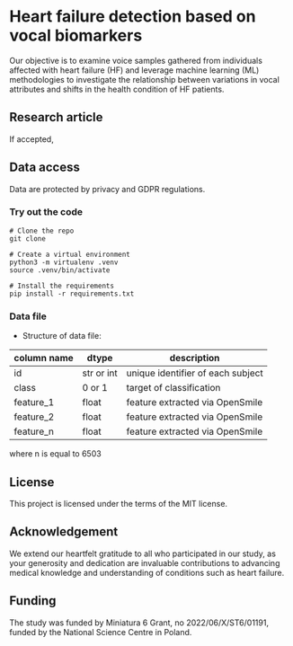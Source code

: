 # Heart failure detection based on vocal biomarkers

Our objective is to examine voice samples gathered from individuals affected with heart failure (HF) and leverage machine learning (ML) methodologies to investigate the relationship between variations in vocal attributes and shifts in the health condition of HF patients. 

## Research article

If accepted,

## Data access

Data are protected by privacy and GDPR regulations.

### Try out the code

```
# Clone the repo
git clone

# Create a virtual environment
python3 -m virtualenv .venv
source .venv/bin/activate

# Install the requirements
pip install -r requirements.txt
```
### Data file

- Structure of data file:

| column name     | dtype        | description
| -------------   | ----------   | -----------
| id              | str or int   | unique identifier of each subject
| class           | 0 or 1       | target of classification
| feature_1       | float        | feature extracted via OpenSmile
| feature_2       | float        | feature extracted via OpenSmile
| feature_n       | float        | feature extracted via OpenSmile
where n is equal to 6503

## License

This project is licensed under the terms of the MIT license.

## Acknowledgement

We extend our heartfelt gratitude to all who participated in our study, as your generosity and dedication are invaluable contributions to advancing medical knowledge and understanding of conditions such as heart failure.

## Funding

The study was funded by Miniatura 6 Grant, no 2022/06/X/ST6/01191, funded by the National Science Centre in Poland.

